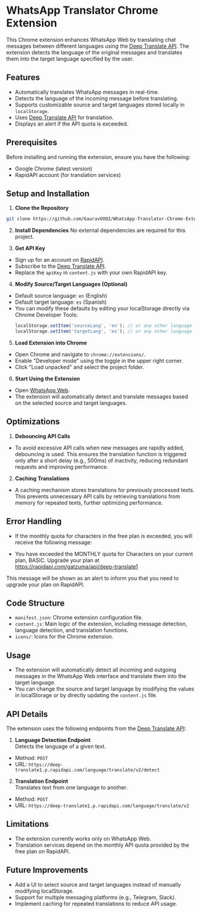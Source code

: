 # WhatsApp Translator Chrome Extension

This Chrome extension enhances WhatsApp Web by translating chat messages between different languages using the [Deep Translate API](https://rapidapi.com/gatzuma/api/deep-translate1). The extension detects the language of the original messages and translates them into the target language specified by the user.

## Features

- Automatically translates WhatsApp messages in real-time.
- Detects the language of the incoming message before translating.
- Supports customizable source and target languages stored locally in `localStorage`.
- Uses [Deep Translate API](https://rapidapi.com/gatzuma/api/deep-translate1) for translation.
- Displays an alert if the API quota is exceeded.

## Prerequisites

Before installing and running the extension, ensure you have the following:

- Google Chrome (latest version)
- RapidAPI account (for translation services)

## Setup and Installation

1. **Clone the Repository**

```bash
git clone https://github.com/GauravOOO2/WhatsApp-Translator-Chrome-Extension.git
```


2. **Install Dependencies**
No external dependencies are required for this project.

3. **Get API Key**
- Sign up for an account on [RapidAPI](https://rapidapi.com/).
- Subscribe to the [Deep Translate API](https://rapidapi.com/gatzuma/api/deep-translate1).
- Replace the `apiKey` in `content.js` with your own RapidAPI key.

4. **Modify Source/Target Languages (Optional)**
- Default source language: `en` (English)
- Default target language: `es` (Spanish)
- You can modify these defaults by editing your localStorage directly via Chrome Developer Tools:
  ```js
  localStorage.setItem('sourceLang', 'en'); // or any other language code
  localStorage.setItem('targetLang', 'es'); // or any other language code
  ```

5. **Load Extension into Chrome**
- Open Chrome and navigate to `chrome://extensions/`.
- Enable "Developer mode" using the toggle in the upper right corner.
- Click "Load unpacked" and select the project folder.

6. **Start Using the Extension**
- Open [WhatsApp Web](https://web.whatsapp.com).
- The extension will automatically detect and translate messages based on the selected source and target languages.

## Optimizations

1. **Debouncing API Calls**
- To avoid excessive API calls when new messages are rapidly added, debouncing is used. This ensures the translation function is triggered only after a short delay (e.g., 500ms) of inactivity, reducing redundant requests and improving performance.

2. **Caching Translations**
- A caching mechanism stores translations for previously processed texts. This prevents unnecessary API calls by retrieving translations from memory for repeated texts, further optimizing performance.



## Error Handling

- If the monthly quota for characters in the free plan is exceeded, you will receive the following message:

* You have exceeded the MONTHLY quota for Characters on your current plan, BASIC. Upgrade your plan at https://rapidapi.com/gatzuma/api/deep-translate1 

This message will be shown as an alert to inform you that you need to upgrade your plan on RapidAPI.

## Code Structure

- `manifest.json`: Chrome extension configuration file.
- `content.js`: Main logic of the extension, including message detection, language detection, and translation functions.
- `icons/`: Icons for the Chrome extension.

## Usage

- The extension will automatically detect all incoming and outgoing messages in the WhatsApp Web interface and translate them into the target language.
- You can change the source and target language by modifying the values in localStorage or by directly updating the `content.js` file.

## API Details

The extension uses the following endpoints from the [Deep Translate API](https://rapidapi.com/gatzuma/api/deep-translate1):

1. **Language Detection Endpoint**  
 Detects the language of a given text.
 - Method: `POST`
 - URL: `https://deep-translate1.p.rapidapi.com/language/translate/v2/detect`

2. **Translation Endpoint**  
 Translates text from one language to another.
 - Method: `POST`
 - URL: `https://deep-translate1.p.rapidapi.com/language/translate/v2`

## Limitations

- The extension currently works only on WhatsApp Web.
- Translation services depend on the monthly API quota provided by the free plan on RapidAPI.

## Future Improvements

- Add a UI to select source and target languages instead of manually modifying localStorage.
- Support for multiple messaging platforms (e.g., Telegram, Slack).
- Implement caching for repeated translations to reduce API usage.

